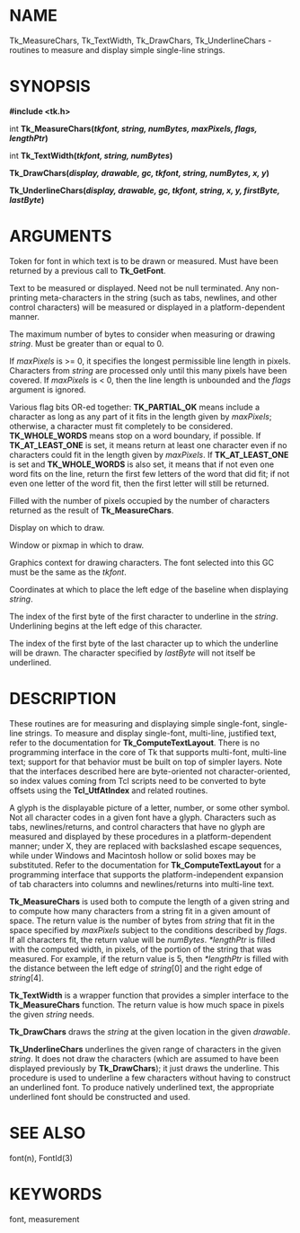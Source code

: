 # NAME

Tk_MeasureChars, Tk_TextWidth, Tk_DrawChars, Tk_UnderlineChars -
routines to measure and display simple single-line strings.

# SYNOPSIS

**#include \<tk.h\>**

int **Tk_MeasureChars(***tkfont, string, numBytes, maxPixels, flags,
lengthPtr***)**

int **Tk_TextWidth(***tkfont, string, numBytes***)**

**Tk_DrawChars(***display, drawable, gc, tkfont, string, numBytes, x,
y***)**

**Tk_UnderlineChars(***display, drawable, gc, tkfont, string, x, y,
firstByte, lastByte***)**

# ARGUMENTS

Token for font in which text is to be drawn or measured. Must have been
returned by a previous call to **Tk_GetFont**.

Text to be measured or displayed. Need not be null terminated. Any
non-printing meta-characters in the string (such as tabs, newlines, and
other control characters) will be measured or displayed in a
platform-dependent manner.

The maximum number of bytes to consider when measuring or drawing
*string*. Must be greater than or equal to 0.

If *maxPixels* is \>= 0, it specifies the longest permissible line
length in pixels. Characters from *string* are processed only until this
many pixels have been covered. If *maxPixels* is \< 0, then the line
length is unbounded and the *flags* argument is ignored.

Various flag bits OR-ed together: **TK_PARTIAL_OK** means include a
character as long as any part of it fits in the length given by
*maxPixels*; otherwise, a character must fit completely to be
considered. **TK_WHOLE_WORDS** means stop on a word boundary, if
possible. If **TK_AT_LEAST_ONE** is set, it means return at least one
character even if no characters could fit in the length given by
*maxPixels*. If **TK_AT_LEAST_ONE** is set and **TK_WHOLE_WORDS** is
also set, it means that if not even one word fits on the line, return
the first few letters of the word that did fit; if not even one letter
of the word fit, then the first letter will still be returned.

Filled with the number of pixels occupied by the number of characters
returned as the result of **Tk_MeasureChars**.

Display on which to draw.

Window or pixmap in which to draw.

Graphics context for drawing characters. The font selected into this GC
must be the same as the *tkfont*.

Coordinates at which to place the left edge of the baseline when
displaying *string*.

The index of the first byte of the first character to underline in the
*string*. Underlining begins at the left edge of this character.

The index of the first byte of the last character up to which the
underline will be drawn. The character specified by *lastByte* will not
itself be underlined.

# DESCRIPTION

These routines are for measuring and displaying simple single-font,
single-line strings. To measure and display single-font, multi-line,
justified text, refer to the documentation for **Tk_ComputeTextLayout**.
There is no programming interface in the core of Tk that supports
multi-font, multi-line text; support for that behavior must be built on
top of simpler layers. Note that the interfaces described here are
byte-oriented not character-oriented, so index values coming from Tcl
scripts need to be converted to byte offsets using the
**Tcl_UtfAtIndex** and related routines.

A glyph is the displayable picture of a letter, number, or some other
symbol. Not all character codes in a given font have a glyph. Characters
such as tabs, newlines/returns, and control characters that have no
glyph are measured and displayed by these procedures in a
platform-dependent manner; under X, they are replaced with backslashed
escape sequences, while under Windows and Macintosh hollow or solid
boxes may be substituted. Refer to the documentation for
**Tk_ComputeTextLayout** for a programming interface that supports the
platform-independent expansion of tab characters into columns and
newlines/returns into multi-line text.

**Tk_MeasureChars** is used both to compute the length of a given string
and to compute how many characters from a string fit in a given amount
of space. The return value is the number of bytes from *string* that fit
in the space specified by *maxPixels* subject to the conditions
described by *flags*. If all characters fit, the return value will be
*numBytes*. *\*lengthPtr* is filled with the computed width, in pixels,
of the portion of the string that was measured. For example, if the
return value is 5, then *\*lengthPtr* is filled with the distance
between the left edge of *string*\[0\] and the right edge of
*string*\[4\].

**Tk_TextWidth** is a wrapper function that provides a simpler interface
to the **Tk_MeasureChars** function. The return value is how much space
in pixels the given *string* needs.

**Tk_DrawChars** draws the *string* at the given location in the given
*drawable*.

**Tk_UnderlineChars** underlines the given range of characters in the
given *string*. It does not draw the characters (which are assumed to
have been displayed previously by **Tk_DrawChars**); it just draws the
underline. This procedure is used to underline a few characters without
having to construct an underlined font. To produce natively underlined
text, the appropriate underlined font should be constructed and used.

# SEE ALSO

font(n), FontId(3)

# KEYWORDS

font, measurement

<!---
Copyright (c) 1996 Sun Microsystems, Inc
-->

